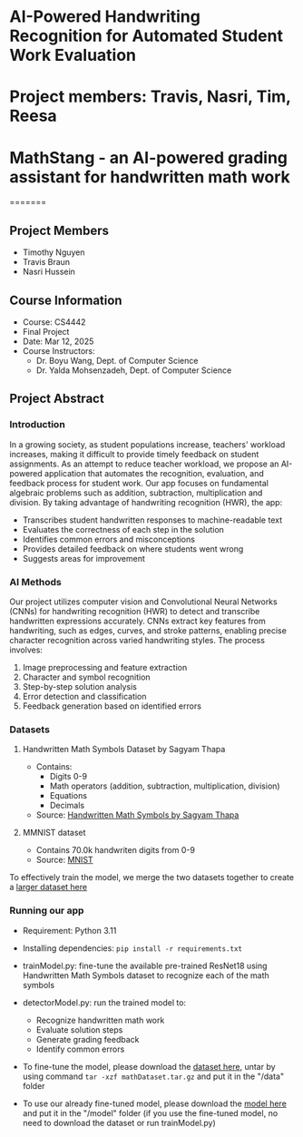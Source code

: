 # AI-Powered Handwriting Recognition for Automated Student Work Evaluation
# Project members: Travis, Nasri, Tim, Reesa
# MathStang - an AI-powered grading assistant for handwritten math work
=======
## Project Members
- Timothy Nguyen
- Travis Braun
- Nasri Hussein

## Course Information
- Course: CS4442
- Final Project
- Date: Mar 12, 2025
- Course Instructors:
  - Dr. Boyu Wang, Dept. of Computer Science
  - Dr. Yalda Mohsenzadeh, Dept. of Computer Science

## Project Abstract

### Introduction
In a growing society, as student populations increase, teachers' workload increases, making it difficult to provide timely feedback on student assignments. As an attempt to reduce teacher workload, we propose an AI-powered application that automates the recognition, evaluation, and feedback process for student work. Our app focuses on fundamental algebraic problems such as addition, subtraction, multiplication and division. By taking advantage of handwriting recognition (HWR), the app:
- Transcribes student handwritten responses to machine-readable text
- Evaluates the correctness of each step in the solution
- Identifies common errors and misconceptions
- Provides detailed feedback on where students went wrong
- Suggests areas for improvement

### AI Methods
Our project utilizes computer vision and Convolutional Neural Networks (CNNs) for handwriting recognition (HWR) to detect and transcribe handwritten expressions accurately. CNNs extract key features from handwriting, such as edges, curves, and stroke patterns, enabling precise character recognition across varied handwriting styles. The process involves:
1. Image preprocessing and feature extraction
2. Character and symbol recognition
3. Step-by-step solution analysis
4. Error detection and classification
5. Feedback generation based on identified errors

### Datasets
1. Handwritten Math Symbols Dataset by Sagyam Thapa
   - Contains:
     - Digits 0-9
     - Math operators (addition, subtraction, multiplication, division)
     - Equations
     - Decimals
   - Source: [Handwritten Math Symbols by Sagyam Thapa](https://www.kaggle.com/datasets/sagyamthapa/handwritten-math-symbols)

2. MMNIST dataset
    - Contains 70.0k handwriten digits from 0-9
    - Source: [MNIST](https://www.kaggle.com/datasets/playlist/mnistzip?fbclid=IwY2xjawJbpopleHRuA2FlbQIxMAABHYJBd2TRkWfutTysvVCP96Wj3mTmC2ki5l33pJbZkuA2SXXfVu1EWLGNmg_aem_9n4Bjp9gSy-viGtYoqVgEw)

To effectively train the model, we merge the two datasets together to create a [larger dataset here](https://uwoca-my.sharepoint.com/:u:/g/personal/knguy52_uwo_ca/ES9eNau2jsJFjAlgWAJWtXgBLIL-tsgT4GWAtaQN2Rw3HQ?e=OmdMl8)

### Running our app
- Requirement: Python 3.11
- Installing dependencies: `pip install -r requirements.txt`

- trainModel.py: fine-tune the available pre-trained ResNet18 using Handwritten Math Symbols dataset to recognize each of the math symbols

- detectorModel.py: run the trained model to:
  - Recognize handwritten math work
  - Evaluate solution steps
  - Generate grading feedback
  - Identify common errors

- To fine-tune the model, please download the [dataset here](https://uwoca-my.sharepoint.com/:u:/g/personal/knguy52_uwo_ca/ES9eNau2jsJFjAlgWAJWtXgBLIL-tsgT4GWAtaQN2Rw3HQ?e=OmdMl8), untar by using command `tar -xzf mathDataset.tar.gz` and put it in the "/data" folder

- To use our already fine-tuned model, please download the [model here](https://uwoca-my.sharepoint.com/:u:/g/personal/knguy52_uwo_ca/ESDoGlpcWl9MsEfUygB8kIUBDKCVevEMgbGGr4ltZ8FT5g?e=Ddijkx) and put it in the "/model" folder (if you use the fine-tuned model, no need to download the dataset or run trainModel.py)
